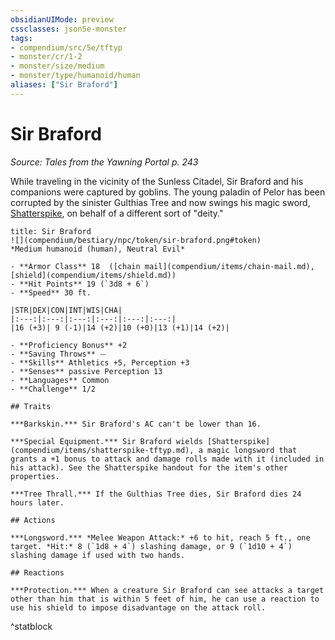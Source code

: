 ```yaml
---
obsidianUIMode: preview
cssclasses: json5e-monster
tags:
- compendium/src/5e/tftyp
- monster/cr/1-2
- monster/size/medium
- monster/type/humanoid/human
aliases: ["Sir Braford"]
---
```

# Sir Braford
*Source: Tales from the Yawning Portal p. 243*  

While traveling in the vicinity of the Sunless Citadel, Sir Braford and his companions were captured by goblins. The young paladin of Pelor has been corrupted by the sinister Gulthias Tree and now swings his magic sword, [Shatterspike](compendium/items/shatterspike-tftyp.md), on behalf of a different sort of "deity."

```ad-statblock
title: Sir Braford
![](compendium/bestiary/npc/token/sir-braford.png#token)
*Medium humanoid (human), Neutral Evil*

- **Armor Class** 18  ([chain mail](compendium/items/chain-mail.md), [shield](compendium/items/shield.md))
- **Hit Points** 19 (`3d8 + 6`)
- **Speed** 30 ft.

|STR|DEX|CON|INT|WIS|CHA|
|:---:|:---:|:---:|:---:|:---:|:---:|
|16 (+3)| 9 (-1)|14 (+2)|10 (+0)|13 (+1)|14 (+2)|

- **Proficiency Bonus** +2
- **Saving Throws** ⏤
- **Skills** Athletics +5, Perception +3
- **Senses** passive Perception 13
- **Languages** Common
- **Challenge** 1/2

## Traits

***Barkskin.*** Sir Braford's AC can't be lower than 16.

***Special Equipment.*** Sir Braford wields [Shatterspike](compendium/items/shatterspike-tftyp.md), a magic longsword that grants a +1 bonus to attack and damage rolls made with it (included in his attack). See the Shatterspike handout for the item's other properties.

***Tree Thrall.*** If the Gulthias Tree dies, Sir Braford dies 24 hours later.

## Actions

***Longsword.*** *Melee Weapon Attack:* +6 to hit, reach 5 ft., one target. *Hit:* 8 (`1d8 + 4`) slashing damage, or 9 (`1d10 + 4`) slashing damage if used with two hands.

## Reactions

***Protection.*** When a creature Sir Braford can see attacks a target other than him that is within 5 feet of him, he can use a reaction to use his shield to impose disadvantage on the attack roll.
```
^statblock
